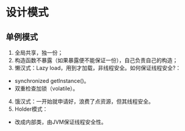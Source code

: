 # 设计模式

## 单例模式

1. 全局共享，独一份；
2. 构造函数不暴露（如果暴露便不能保证一份），自己负责自己的构造；
3. 懒汉式：Lazy load，用到才加载，非线程安全。如何保证线程安全?：

- synchronized getInstance()。
- 双重检查加锁（volatile）。

4. 饿汉式：一开始就申请好，浪费了点资源，但其线程安全。
5. Holder模式：

- 改成内部类，由JVM保证线程安全性。
